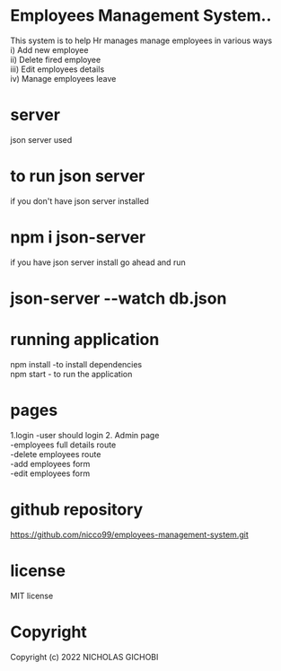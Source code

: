 # Employees Management System..

This system is to help Hr manages manage employees in various ways\
i) Add new employee\
ii) Delete fired employee\
iii) Edit employees details\
iv) Manage employees leave

# server

json server used

# **to run json server**

if you don't have json server installed

# **npm i json-server**

if you have json server install go ahead and run

# **json-server --watch db.json**

# running application

npm install -to install dependencies\
npm start - to run the application

# pages

1.login
-user should login 
2. Admin page\
 -employees full details route \
 -delete employees route\
 -add employees form\
 -edit employees form

# github repository

https://github.com/nicco99/employees-management-system.git

# license

MIT license

# Copyright

Copyright (c) 2022 NICHOLAS GICHOBI

